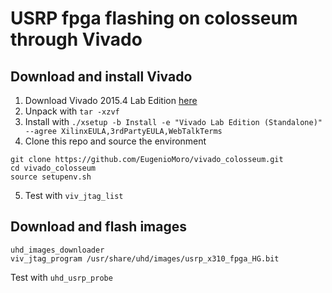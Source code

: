 # USRP fpga flashing on colosseum through Vivado 
## Download and install Vivado

1. Download Vivado 2015.4 Lab Edition [here](https://www.xilinx.com/member/forms/download/xef.html?filename=Xilinx_Vivado_Lab_Lin_2015.4_1118_2.tar.gz)
2. Unpack with `tar -xzvf`
3. Install with `./xsetup -b Install -e "Vivado Lab Edition (Standalone)" --agree XilinxEULA,3rdPartyEULA,WebTalkTerms`
4. Clone this repo and source the environment
```
git clone https://github.com/EugenioMoro/vivado_colosseum.git
cd vivado_colosseum
source setupenv.sh
```
5. Test with `viv_jtag_list`

## Download and flash images
```
uhd_images_downloader
viv_jtag_program /usr/share/uhd/images/usrp_x310_fpga_HG.bit
```
Test with `uhd_usrp_probe`
